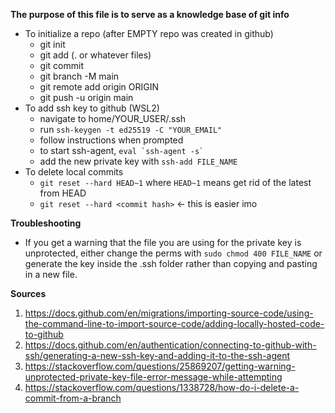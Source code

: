 **The purpose of this file is to serve as a knowledge base of git info**

- To initialize a repo (after EMPTY repo was created in github)
  - git init
  - git add (. or whatever files)
  - git commit
  - git branch -M main
  - git remote add origin ORIGIN
  - git push -u origin main
- To add ssh key to github (WSL2)
  - navigate to home/YOUR_USER/.ssh
  - run `ssh-keygen -t ed25519 -C "YOUR_EMAIL"`
  - follow instructions when prompted
  - to start ssh-agent, `` eval `ssh-agent -s`  ``
  - add the new private key with `ssh-add FILE_NAME`
- To delete local commits
  - `git reset --hard HEAD~1` where `HEAD~1` means get rid of the latest from HEAD
  - `git reset --hard <commit hash>` <- this is easier imo 

**Troubleshooting**

- If you get a warning that the file you are using for the private key is unprotected, either change the perms with `sudo chmod 400 FILE_NAME` or generate the key inside the .ssh folder rather than copying and pasting in a new file.

**Sources**

1. https://docs.github.com/en/migrations/importing-source-code/using-the-command-line-to-import-source-code/adding-locally-hosted-code-to-github
2. https://docs.github.com/en/authentication/connecting-to-github-with-ssh/generating-a-new-ssh-key-and-adding-it-to-the-ssh-agent
3. https://stackoverflow.com/questions/25869207/getting-warning-unprotected-private-key-file-error-message-while-attempting
4. https://stackoverflow.com/questions/1338728/how-do-i-delete-a-commit-from-a-branch
